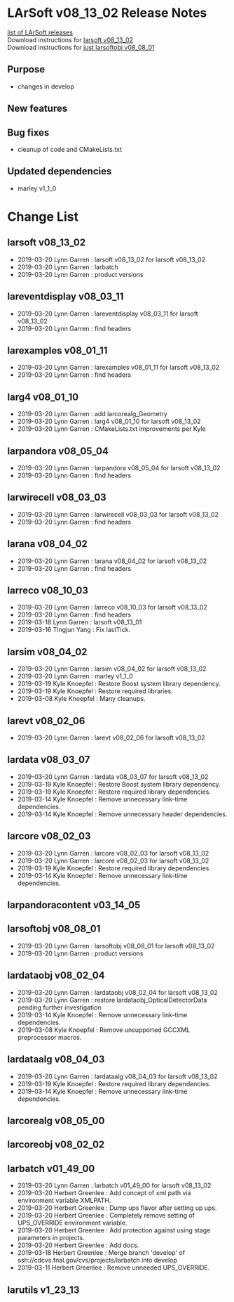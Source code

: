 # LArSoft v08_13_02 Release Notes



[list of LArSoft releases](LArSoft_release_list)  
Download instructions for [larsoft v08_13_02](http://scisoft.fnal.gov/scisoft/bundles/larsoft/v08_13_02/larsoft-v08_13_02.html)  
Download instructions for [just larsoftobj v08_08_01](http://scisoft.fnal.gov/scisoft/bundles/larsoftobj/v08_08_01/larsoftobj-v08_08_01.html)

## Purpose

-   changes in develop

## New features

## Bug fixes

-   cleanup of code and CMakeLists.txt

## Updated dependencies

-   marley v1_1_0

# Change List

## larsoft v08_13_02

-   2019-03-20 Lynn Garren : larsoft v08_13_02 for larsoft v08_13_02
-   2019-03-20 Lynn Garren : larbatch
-   2019-03-20 Lynn Garren : product versions

## lareventdisplay v08_03_11

-   2019-03-20 Lynn Garren : lareventdisplay v08_03_11 for larsoft v08_13_02
-   2019-03-20 Lynn Garren : find headers

## larexamples v08_01_11

-   2019-03-20 Lynn Garren : larexamples v08_01_11 for larsoft v08_13_02
-   2019-03-20 Lynn Garren : find headers

## larg4 v08_01_10

-   2019-03-20 Lynn Garren : add larcorealg_Geometry
-   2019-03-20 Lynn Garren : larg4 v08_01_10 for larsoft v08_13_02
-   2019-03-20 Lynn Garren : CMakeLists.txt improvements per Kyle

## larpandora v08_05_04

-   2019-03-20 Lynn Garren : larpandora v08_05_04 for larsoft v08_13_02
-   2019-03-20 Lynn Garren : find headers

## larwirecell v08_03_03

-   2019-03-20 Lynn Garren : larwirecell v08_03_03 for larsoft v08_13_02
-   2019-03-20 Lynn Garren : find headers

## larana v08_04_02

-   2019-03-20 Lynn Garren : larana v08_04_02 for larsoft v08_13_02
-   2019-03-20 Lynn Garren : find headers

## larreco v08_10_03

-   2019-03-20 Lynn Garren : larreco v08_10_03 for larsoft v08_13_02
-   2019-03-20 Lynn Garren : find headers
-   2019-03-18 Lynn Garren : larsoft v08_13_01
-   2019-03-16 Tingjun Yang : Fix lastTick.

## larsim v08_04_02

-   2019-03-20 Lynn Garren : larsim v08_04_02 for larsoft v08_13_02
-   2019-03-20 Lynn Garren : marley v1_1_0
-   2019-03-19 Kyle Knoepfel : Restore Boost system library dependency.
-   2019-03-19 Kyle Knoepfel : Restore required libraries.
-   2019-03-08 Kyle Knoepfel : Many cleanups.

## larevt v08_02_06

-   2019-03-20 Lynn Garren : larevt v08_02_06 for larsoft v08_13_02

## lardata v08_03_07

-   2019-03-20 Lynn Garren : lardata v08_03_07 for larsoft v08_13_02
-   2019-03-19 Kyle Knoepfel : Restore Boost system library dependency.
-   2019-03-19 Kyle Knoepfel : Restore required library dependencies.
-   2019-03-14 Kyle Knoepfel : Remove unnecessary link-time dependencies.
-   2019-03-14 Kyle Knoepfel : Remove unnecessary header dependencies.

## larcore v08_02_03

-   2019-03-20 Lynn Garren : larcore v08_02_03 for larsoft v08_13_02
-   2019-03-20 Lynn Garren : larcore v08_02_03 for larsoft v08_13_02
-   2019-03-19 Kyle Knoepfel : Restore required library dependencies.
-   2019-03-14 Kyle Knoepfel : Remove unnecessary link-time dependencies.

## larpandoracontent v03_14_05

## larsoftobj v08_08_01

-   2019-03-20 Lynn Garren : larsoftobj v08_08_01 for larsoft v08_13_02
-   2019-03-20 Lynn Garren : product versions

## lardataobj v08_02_04

-   2019-03-20 Lynn Garren : lardataobj v08_02_04 for larsoft v08_13_02
-   2019-03-20 Lynn Garren : restore lardataobj_OpticalDetectorData pending further investigation
-   2019-03-14 Kyle Knoepfel : Remove unnecessary link-time dependencies.
-   2019-03-08 Kyle Knoepfel : Remove unsupported GCCXML preprocessor macros.

## lardataalg v08_04_03

-   2019-03-20 Lynn Garren : lardataalg v08_04_03 for larsoft v08_13_02
-   2019-03-19 Kyle Knoepfel : Restore required library dependencies.
-   2019-03-14 Kyle Knoepfel : Remove unnecessary link-time dependencies.

## larcorealg v08_05_00

## larcoreobj v08_02_02

## larbatch v01_49_00

-   2019-03-20 Lynn Garren : larbatch v01_49_00 for larsoft v08_13_02
-   2019-03-20 Herbert Greenlee : Add concept of xml path via environment variable XMLPATH.
-   2019-03-20 Herbert Greenlee : Dump ups flavor after setting up ups.
-   2019-03-20 Herbert Greenlee : Completely remove setting of UPS_OVERRIDE environment variable.
-   2019-03-20 Herbert Greenlee : Add protection against using stage parameters in projects.
-   2019-03-20 Herbert Greenlee : Add docs.
-   2019-03-18 Herbert Greenlee : Merge branch 'develop' of ssh://cdcvs.fnal.gov/cvs/projects/larbatch into develop
-   2019-03-11 Herbert Greenlee : Remove unneeded UPS_OVERRIDE.

## larutils v1_23_13
